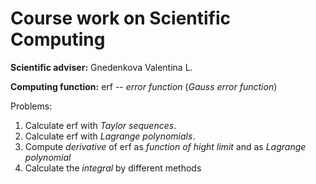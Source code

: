 Course work on Scientific Computing
===================================

**Scientific adviser:** Gnedenkova Valentina L.

**Computing function:** erf -- *error function* (*Gauss error function*)

Problems:
1. Calculate erf with *Taylor sequences*.
2. Calculate erf with *Lagrange polynomials*.
3. Compute *derivative* of erf as *function of hight limit* and as *Lagrange polynomial*
4. Calculate the *integral* by different methods
